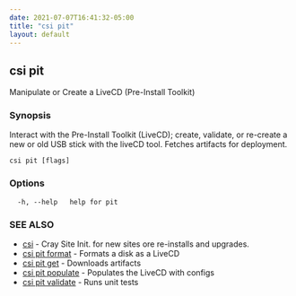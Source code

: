 ```yaml
---
date: 2021-07-07T16:41:32-05:00
title: "csi pit"
layout: default
---
```

## csi pit

Manipulate or Create a LiveCD (Pre-Install Toolkit)

### Synopsis


Interact with the Pre-Install Toolkit (LiveCD);
create, validate, or re-create a new or old USB stick with
the liveCD tool. Fetches artifacts for deployment.

```
csi pit [flags]
```

### Options

```
  -h, --help   help for pit
```

### SEE ALSO

* [csi](/commands/csi/)	 - Cray Site Init. for new sites ore re-installs and upgrades.
* [csi pit format](/commands/csi_pit_format/)	 - Formats a disk as a LiveCD
* [csi pit get](/commands/csi_pit_get/)	 - Downloads artifacts
* [csi pit populate](/commands/csi_pit_populate/)	 - Populates the LiveCD with configs
* [csi pit validate](/commands/csi_pit_validate/)	 - Runs unit tests

